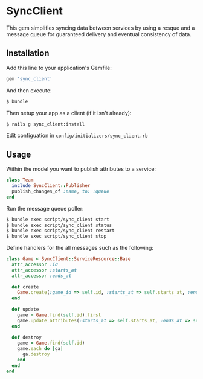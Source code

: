 # SyncClient

This gem simplifies syncing data between services by using a resque and a message queue for guaranteed delivery and eventual consistency of data.

## Installation

Add this line to your application's Gemfile:

```ruby
gem 'sync_client'
```

And then execute:

```bash
$ bundle
```

Then setup your app as a client (if it isn't already):

```bash
$ rails g sync_client:install
```

Edit configuation in `config/initializers/sync_client.rb`

## Usage

Within the model you want to publish attributes to a service:

```ruby
class Team
  include SyncClient::Publisher
  publish_changes_of :name, to: :queue
end
```

Run the message queue poller:

```bash
$ bundle exec script/sync_client start
$ bundle exec script/sync_client status
$ bundle exec script/sync_client restart
$ bundle exec script/sync_client stop
```

Define handlers for the all messages such as the following:

```ruby
class Game < SyncClient::ServiceResource::Base
  attr_accessor :id
  attr_accessor :starts_at
  attr_accessor :ends_at
  
  def create
    Game.create(:game_id => self.id, :starts_at => self.starts_at, :ends_at => self.ends_at)
  end
  
  def update
    game = Game.find(self.id).first
    game.update_attributes(:starts_at => self.starts_at, :ends_at => self.ends_at)
  end
  
  def destroy
    game = Game.find(self.id)
    game.each do |ga|
      ga.destroy
    end
  end
end
```


